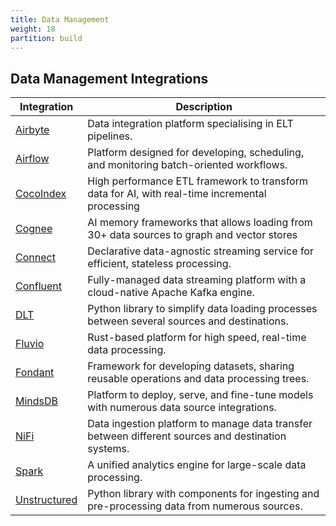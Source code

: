 ```yaml
---
title: Data Management
weight: 18
partition: build
---
```


## Data Management Integrations

| Integration                     | Description                                                                                        |
| ------------------------------- | -------------------------------------------------------------------------------------------------- |
| [Airbyte](/documentation/data-management/airbyte/)           | Data integration platform specialising in ELT pipelines.                                           |
| [Airflow](/documentation/data-management/airflow/)           | Platform designed for developing, scheduling, and monitoring batch-oriented workflows.             |
| [CocoIndex](/documentation/data-management/cocoindex/)           | High performance ETL framework to transform data for AI, with real-time incremental processing     |
| [Cognee](/documentation/data-management/cognee/)             | AI memory frameworks that allows loading from 30+ data sources to graph and vector stores          |
| [Connect](/documentation/data-management/redpanda/)          | Declarative data-agnostic streaming service for efficient, stateless processing.                   |
| [Confluent](/documentation/data-management/confluent/)       | Fully-managed data streaming platform with a cloud-native Apache Kafka engine.                     |
| [DLT](/documentation/data-management/dlt/)                   | Python library to simplify data loading processes between several sources and destinations.        |
| [Fluvio](/documentation/data-management/fluvio/)             | Rust-based platform for high speed, real-time data processing.                                     |
| [Fondant](/documentation/data-management/fondant/)           | Framework for developing datasets, sharing reusable operations and data processing trees.          |
| [MindsDB](/documentation/data-management/mindsdb/)           | Platform to deploy, serve, and fine-tune models with numerous data source integrations.            |
| [NiFi](/documentation/data-management/nifi/)                 | Data ingestion platform to manage data transfer between different sources and destination systems. |
| [Spark](/documentation/data-management/spark/)               | A unified analytics engine for large-scale data processing.                                        |
| [Unstructured](/documentation/data-management/unstructured/) | Python library with components for ingesting and pre-processing data from numerous sources.        |
